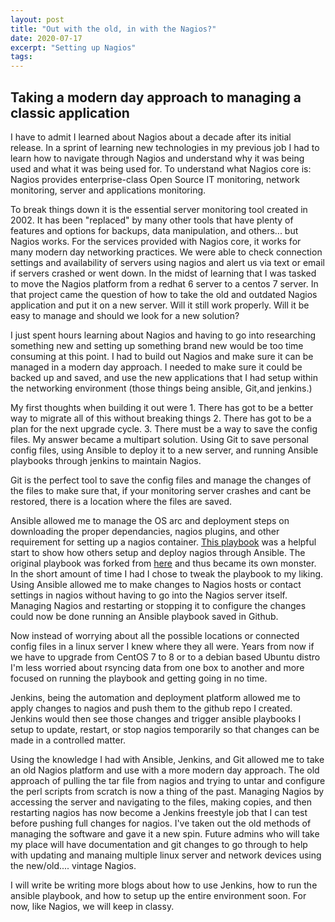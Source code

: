```yaml
---
layout: post
title: "Out with the old, in with the Nagios?"
date: 2020-07-17
excerpt: "Setting up Nagios"
tags:
---
```

## Taking a modern day approach to managing a classic application

I have to admit I learned about Nagios about a decade after its initial release. In a sprint of learning new technologies in my previous job I had to learn how to navigate through Nagios and understand why it was being used and what it was being used for.
To understand what Nagios core is: Nagios provides enterprise-class Open Source IT monitoring, network monitoring, server and applications monitoring.

To break things down it is the essential server monitoring tool created in 2002. It has been "replaced" by many other tools that have plenty of features and options for backups, data manipulation, and others... but Nagios works. For the services provided with Nagios core, it works for many modern day networking practices. We were able to check connection settings and availability of servers using nagios and alert us via text or email if servers crashed or went down.
In the midst of learning that I was tasked to move the Nagios platform from a redhat 6 server to a centos 7 server. In that project came the question of how to take the old and outdated Nagios application and put it on a new server. Will it still work properly. Will it be easy to manage and should  we look for a new solution?

I just spent hours learning about Nagios and having to go into researching something new and setting up something brand new would be too time consuming at this point. I had to build out Nagios and make sure it can be managed in a modern day approach. I needed to make sure it could be backed up and saved, and use the new applications that I had setup within the networking environment (those things being ansible, Git,and jenkins.)

My first thoughts when building it out were 1. There has got to be a better way to migrate all of this without breaking things 2. There has got to be a plan for the next upgrade cycle. 3. There must be a way to save the config files. My answer became a multipart solution. Using Git to save personal config files, using Ansible to deploy it to a new server, and running Ansible playbooks through jenkins to maintain Nagios.

Git is the perfect tool to save the config files and manage the changes of the files to make sure that, if your monitoring server crashes and cant be restored, there is a location where the files are saved.

Ansible allowed me to manage the OS arc and deployment steps on downloading the proper dependancies, nagios plugins, and other requirement for setting up a nagios container. [This playbook](https://Github.com/tmeralus/ansible-role-nagios-server) was a helpful start to show how others setup and deploy nagios through Ansible. The original playbook was forked from [here](https://Github.com/sadsfae/Ansible-nagios) and thus became its own monster. In the short amount of time I had I chose to tweak the playbook to my liking. Using Ansible allowed me to make changes to Nagios hosts or contact settings in nagios without having to go into the Nagios server itself.  Managing Nagios and restarting or stopping it to configure the changes could now be done running an Ansible playbook saved in Github.

Now instead of worrying about all the possible locations or connected config files in a linux server I knew where they all were. Years from now if we have to upgrade from CentOS 7 to 8 or to a debian based Ubuntu distro I'm less worried about rsyncing data from one box to another and more focused on running the playbook and getting going in no time.

Jenkins, being the automation and deployment platform allowed me to apply changes to nagios and push them to the github repo I created. Jenkins would then see those changes and trigger ansible playbooks I setup to update, restart, or stop nagios temporarily so that changes can be made in a controlled matter.

Using the knowledge I had with Ansible, Jenkins, and Git allowed me to take an old Nagios platform and use with a more modern day approach. The old approach of pulling the tar file from nagios and trying to untar and configure the perl scripts from scratch is now a thing of the past. Managing Nagios by accessing the server and navigating to the files, making copies, and then restarting nagios has now become a Jenkins freestyle job that I can test before pushing full changes for nagios. I've taken out the old methods of managing the software and gave it a new spin. Future admins who will take my place will have documentation and git changes to go through to help with updating and manaing multiple linux server and network devices using the new/old.... vintage Nagios.

I will write be writing more blogs about how to use Jenkins, how to run the ansible playbook, and how to setup up the entire environment soon. For now, like Nagios, we will keep in classy.
